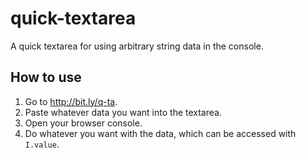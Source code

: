 # quick-textarea
A quick textarea for using arbitrary string data in the console.

## How to use
1. Go to http://bit.ly/q-ta.
2. Paste whatever data you want into the textarea.
3. Open your browser console.
4. Do whatever you want with the data, which can be accessed with `I.value`.
